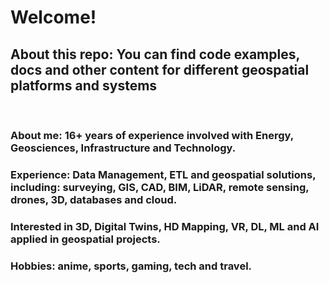 <h1><b>Welcome!</b></h1>

<h2>About this repo: You can find code examples, docs and other content for different geospatial platforms and systems</h2><br>

<h3><b>About me</b>: 16+ years of experience involved with Energy, Geosciences, Infrastructure and Technology.</h3>
<h3><b>Experience:</b> Data Management, ETL and geospatial solutions, including: surveying, GIS, CAD, BIM, LiDAR, remote sensing, drones, 3D, databases and cloud.</h3>
<h3>Interested in 3D, Digital Twins, HD Mapping, VR, DL, ML and AI applied in geospatial projects.</h3>
<h3><b>Hobbies:<b> anime, sports, gaming, tech and travel.</h3>

